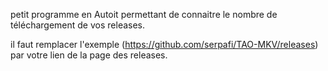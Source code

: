 
petit programme en Autoit permettant de connaitre le nombre de téléchargement de vos releases.

il faut remplacer l'exemple (https://github.com/serpafi/TAO-MKV/releases) par votre lien de la page des releases.
                          
